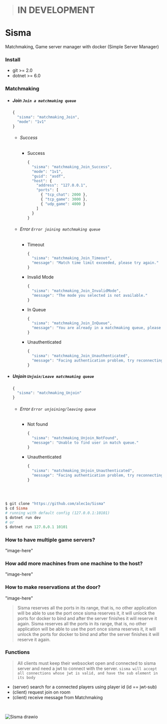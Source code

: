 > # IN DEVELOPMENT

# Sisma
Matchmaking, Game server manager with docker (Simple Server Manager)

### Install
  - git >= 2.0
  - dotnet >= 6.0

### Matchmaking 
-  ##### Join ``Join a matchmaking queue``
    ```js
    {
      "sisma": "matchmaking_Join",
      "mode": "1v1"
    }
    ```
    - ###### Success
      - Success
        ```js
        {
          "sisma": "matchmaking_Join_Success",
          "mode": "1v1",
          "guid": "asdf",
          "host": {
            "address": "127.0.0.1",
            "ports": [
              { "tcp_chat": 2000 },
              { "tcp_game": 3000 },
              { "udp_game": 4000 }
            ]
          }
        }
        ```
    - ###### Error ``Error joining matchmaking queue``
      - Timeout
        ```js
        {
          "sisma": "matchmaking_Join_Timeout",
          "message": "Match time limit exceeded, please try again."
        }
        ```
      - Invalid Mode
        ```js
        {
          "sisma": "matchmaking_Join_InvalidMode",
          "message": "The mode you selected is not available."
        }
        ```
      - In Queue
        ```js
        {
          "sisma": "matchmaking_Join_InQueue",
          "message": "You are already in a matchmaking queue, please try again later."
        }
        ```
      - Unauthenticated
        ```js
        {
          "sisma": "matchmaking_Join_Unauthenticated",
          "message": "Facing authentication problem, try reconnecting."
        }
        ```
-  ##### Unjoin ``Unjoin/Leave matchmaking queue``
    ```js
    {
      "sisma": "matchmaking_Unjoin"
    }
    ```
    - ###### Error ``Error unjoining/leaving queue``
      - Not found
        ```js
        {
          "sisma": "matchmaking_Unjoin_NotFound",
          "message": "Unable to find user in match queue."
        }
        ```
      - Unauthenticated
        ```js
        {
          "sisma": "matchmaking_Unjoin_Unauthenticated",
          "message": "Facing authentication problem, try reconnecting."
        }
        ```
  
  
<br><br>
  
```rb
$ git clone "https://github.com/alec1o/Sisma"
$ cd Sisma
# running with default config (127.0.0.1:10101)
$ dotnet run dev
# or 
$ dotnet run 127.0.0.1 10101
```

### How to have multiple game servers?
"image-here"
  
### How add more machines from one machine to the host?
"image-here"

### How to make reservations at the door?
"image-here"
> Sisma reserves all the ports in its range, that is, no other application will be able to use the port once sisma reserves it, it will unlock the ports for docker to bind and after the server finishes it will reserve it again.
Sisma reserves all the ports in its range, that is, no other application will be able to use the port once sisma reserves it, it will unlock the ports for docker to bind and after the server finishes it will reserve it again.


### Functions
> All clients must keep their websocket open and connected to sisma server and need a jwt to connect with the server. ``sisma will accept all connections whose jwt is valid, and have the sub element in its body``
  - (server) search for a connected players using player id (id == jwt-sub)
  - (client) request join on room
  - (client) receive message from Matchmaking
<br>

![Sisma drawio](https://github.com/alec1o/Sisma/assets/100610503/75fd930e-720d-4698-9e00-4018feb6a72d)
